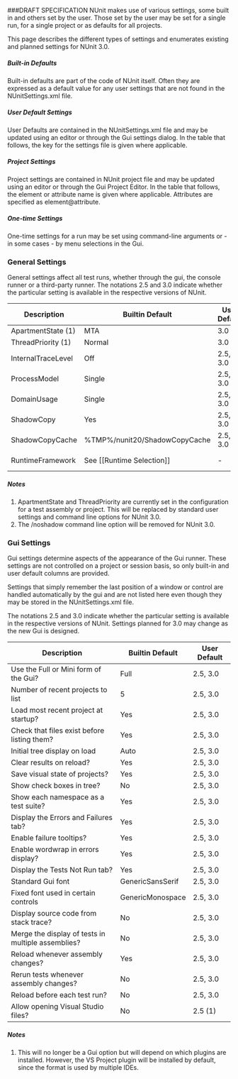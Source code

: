 ###DRAFT SPECIFICATION
NUnit makes use of various settings, some built in and others set
by the user. Those set by the user may be set for a single run, for 
a single project or as defaults for all projects.

This page describes the different types of settings and enumerates
existing and planned settings for NUnit 3.0.

##### Built-in Defaults #####

Built-in defaults are part of the code of NUnit itself. Often they
are expressed as a default value for any user settings that are
not found in the NUnitSettings.xml file.

##### User Default Settings #####

User Defaults are contained in the NUnitSettings.xml file and may
be updated using an editor or through the Gui settings dialog.
In the table that follows, the key for the settings file is
given where applicable.

##### Project Settings #####

Project settings are contained in NUnit project file and may
be updated using an editor or through the Gui Project Editor.
In the table that follows, the element or attribute name
is given where applicable. Attributes are specified as
element@attribute.

##### One-time Settings #####

One-time settings for a run may be set using command-line arguments
or - in some cases - by menu selections in the Gui.

### General Settings ###

General settings affect all test runs, whether through the gui, the console runner or a third-party runner.
The notations 2.5 and 3.0 indicate whether the particular setting is available in the respective versions of NUnit.

|  Description       |  Builtin Default  |  User Default  |  Project Setting  |  Console Option  |
|  -----------       |  ---------------  |  ------------  |  -----------------|------------------|
| ApartmentState (1) |        MTA        |      3.0       |         -         |    3.0     |
| ThreadPriority (1) |       Normal      |      3.0       |         -         |    3.0     |
| InternalTraceLevel |        Off        |    2.5, 3.0    |         -         |  2.5, 3.0  |
| ProcessModel       |       Single      |    2.5, 3.0    |      2.5, 3.0     |  2.5, 3.0  |
| DomainUsage        |       Single      |    2.5, 3.0    |      2.5, 3.0     |  2.5, 3.0  |
| ShadowCopy         |        Yes        |    2.5, 3.0    |         -         |   2.5 (2)  |
| ShadowCopyCache    |  %TMP%/nunit20/ShadowCopyCache  |  2.5, 3.0  |  -      |     -      |
| RuntimeFramework   |  See [[Runtime Selection]]      |  -  |   2.5, 3.0     |  2.5, 3.0  |

##### Notes #####

  1. ApartmentState and ThreadPriority are currently set in the configuration for a test assembly or project. This will be replaced by standard user settings and command line options for NUnit 3.0.
  2. The /noshadow command line option will be removed for NUnit 3.0.

### Gui Settings ###

Gui settings determine aspects of the appearance of the Gui runner. These settings are not
controlled on a project or session basis, so only built-in and user default columns are
provided. 

Settings that simply remember the last position of a window or control are 
handled automatically by the gui and are not listed here even though they may be
stored in the NUnitSettings.xml file.

The notations 2.5 and 3.0 indicate whether the particular setting is available in the respective versions of NUnit. Settings planned for 3.0 may change as the new Gui is designed.

| Description                                         |  Builtin Default   |  User Default  |
|-----------------------------------------------------|--------------------|----------------|
| Use the Full or Mini form of the Gui?               |        Full        |  2.5, 3.0  |
| Number of recent projects to list                   |         5          |  2.5, 3.0  |
| Load most recent project at startup?                |        Yes         |  2.5, 3.0  |
| Check that files exist before listing them?         |        Yes         |  2.5, 3.0  |
| Initial tree display on load                        |        Auto        |  2.5, 3.0  |
| Clear results on reload?                            |        Yes         |  2.5, 3.0  |
| Save visual state of projects?                      |        Yes         |  2.5, 3.0  |
| Show check boxes in tree?                           |        No          |  2.5, 3.0  |
| Show each namespace as a test suite?                |        Yes         |  2.5, 3.0  |
| Display the Errors and Failures tab?                |        Yes         |  2.5, 3.0  |
| Enable failure tooltips?                            |        Yes         |  2.5, 3.0  |
| Enable wordwrap in errors display?                  |        Yes         |  2.5, 3.0  |
| Display the Tests Not Run tab?                      |        Yes         |  2.5, 3.0  |
| Standard Gui font                                   |  GenericSansSerif  |  2.5, 3.0  |
| Fixed font used in certain controls                 |  GenericMonospace  |  2.5, 3.0  |
| Display source code from stack trace?               |        No          |  2.5, 3.0  |
| Merge the display of tests in multiple assemblies?  |        No          |  2.5, 3.0  |
| Reload whenever assembly changes?                   |        Yes         |  2.5, 3.0  |
| Rerun tests whenever assembly changes?              |        No          |  2.5, 3.0  |
| Reload before each test run?                        |        No          |  2.5, 3.0  |
| Allow opening Visual Studio files?                  |        No          |  2.5 (1)   |

##### Notes #####

  1. This will no longer be a Gui option but will depend on which plugins are installed. However, the VS Project plugin will be installed by default, since the format is used by multiple IDEs.